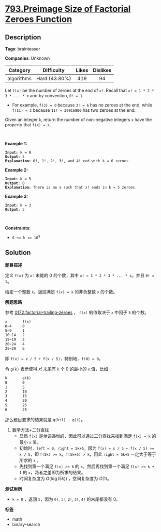 # [793.Preimage Size of Factorial Zeroes Function](https://leetcode.com/problems/preimage-size-of-factorial-zeroes-function/description/)

## Description

**Tags**: brainteaser

**Companies**: Unknown

|  Category  |  Difficulty   | Likes | Dislikes |
| :--------: | :-----------: | :---: | :------: |
| algorithms | Hard (43.80%) |  419  |    94    |

<p>Let <code>f(x)</code> be the number of zeroes at the end of <code>x!</code>. Recall that <code>x! = 1 * 2 * 3 * ... * x</code> and by convention, <code>0! = 1</code>.</p>
<ul>
  <li>For example, <code>f(3) = 0</code> because <code>3! = 6</code> has no zeroes at the end, while <code>f(11) = 2</code> because <code>11! = 39916800</code> has two zeroes at the end.</li>
</ul>
<p>Given an integer <code>k</code>, return the number of non-negative integers <code>x</code> have the property that <code>f(x) = k</code>.</p>
<p>&nbsp;</p>
<p><strong class="example">Example 1:</strong></p>
<pre><code><strong>Input:</strong> k = 0
<strong>Output:</strong> 5
<strong>Explanation:</strong> 0!, 1!, 2!, 3!, and 4! end with k = 0 zeroes.</code></pre>
<p><strong class="example">Example 2:</strong></p>
<pre><code><strong>Input:</strong> k = 5
<strong>Output:</strong> 0
<strong>Explanation:</strong> There is no x such that x! ends in k = 5 zeroes.</code></pre>
<p><strong class="example">Example 3:</strong></p>
<pre><code><strong>Input:</strong> k = 3
<strong>Output:</strong> 5</code></pre>
<p>&nbsp;</p>
<p><strong>Constraints:</strong></p>
<ul>
  <li><code>0 &lt;= k &lt;= 10<sup>9</sup></code></li>
</ul>

## Solution

**题目描述**

定义 `f(x)` 为 `x!` 末尾的 0 的个数，其中 `x! = 1 * 2 * 3 * ... * x`，并且 `0! = 1`。

给定一个整数 `k`，返回满足 `f(x) = k` 的非负整数 `x` 的个数。

**解题思路**

参考 [0172.factorial-trailing-zeroes](0172.factorial-trailing-zeroes.md) ， `f(x)` 的值取决于 `x` 中因子 `5` 的个数。

```txt
x       f(x)
0~4     0
5~9     1
10~14   2
15~19   3
20~24   4
25~29   6
```

即 `f(x) = x / 5 + f(x / 5)`，特别地，`f(0) = 0`。

令 `g(k)` 表示使得 $x!$ 末尾有 `k` 个 0 的最小的 `x` 值，比如

```txt
k       g(k)
0       0
1       5
2       10
3       15
4       20
5       25
6       25
```

那么题目要求的结果就是 `g(k+1) - g(k)`。

1. 数学方法+二分查找
   - 显然 `f(x)` 是单调递增的，因此可以通过二分查找来找到满足 `f(x) = k` 的最小 `x` 值。
   - 初始时，`left = 0`，`right = 5k+5`，因为 `f(x) = x / 5 + f(x / 5) >= x / 5`，即 `f(5k) >= k`，`f(5k+5) > k`，因此 `right = 5k+5` 一定大于等于所求的 `x` 。
   - 先找到第一个满足 `f(x) >= k` 的 `x`，然后再找到第一个满足 `f(x) >= k + 1` 的 `x`，两者之差即为所求的结果。
   - 时间复杂度为 $O(\log(5k))$ ，空间复杂度为 $O(1)$。

**测试用例**

- `k = 0` ，返回 `5`，因为 `0!`, `1!`, `2!`, `3!`, `4!` 的末尾都没有 0。

**标签**

- math
- binary-search
